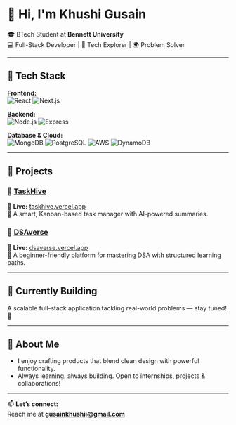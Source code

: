 # 👋 Hi, I'm Khushi Gusain

🎓 BTech Student at **Bennett University**  
💻 Full-Stack Developer | 🚀 Tech Explorer | 🌍 Problem Solver

---

## 💼 Tech Stack

**Frontend:**  
![React](https://img.shields.io/badge/React-20232A?style=flat&logo=react&logoColor=61DAFB)
![Next.js](https://img.shields.io/badge/Next.js-000000?style=flat&logo=nextdotjs&logoColor=white)

**Backend:**  
![Node.js](https://img.shields.io/badge/Node.js-339933?style=flat&logo=nodedotjs&logoColor=white)
![Express](https://img.shields.io/badge/Express.js-000000?style=flat&logo=express&logoColor=white)

**Database & Cloud:**  
![MongoDB](https://img.shields.io/badge/MongoDB-4EA94B?style=flat&logo=mongodb&logoColor=white)
![PostgreSQL](https://img.shields.io/badge/PostgreSQL-336791?style=flat&logo=postgresql&logoColor=white)
![AWS](https://img.shields.io/badge/AWS-232F3E?style=flat&logo=amazonaws&logoColor=white)
![DynamoDB](https://img.shields.io/badge/DynamoDB-4053D6?style=flat&logo=amazon-dynamodb&logoColor=white)

---

## 🚀 Projects

### 🔹 [TaskHive](https://github.com/KhushiGusain/TaskHive)  
📌 **Live:** [taskhive.vercel.app](https://task-hive-otaa.vercel.app/)  
📝 A smart, Kanban-based task manager with AI-powered summaries.

### 🔹 [DSAverse](https://github.com/KhushiGusain/DSAverse)  
📌 **Live:** [dsaverse.vercel.app](https://dsaverse-1k1e.vercel.app)  
📝 A beginner-friendly platform for mastering DSA with structured learning paths.

---

## 🔧 Currently Building

A scalable full-stack application tackling real-world problems — stay tuned! 🚧

---

## 🌱 About Me

- I enjoy crafting products that blend clean design with powerful functionality.
- Always learning, always building. Open to internships, projects & collaborations!

---

📫 **Let’s connect:**  
Reach me at **[gusainkhushii@gmail.com](mailto:gusainkhushii@gmail.com)**
